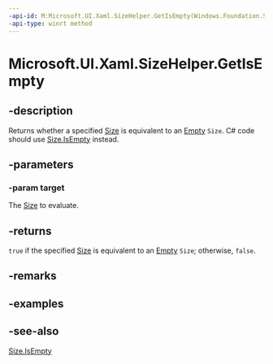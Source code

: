 ```yaml
---
-api-id: M:Microsoft.UI.Xaml.SizeHelper.GetIsEmpty(Windows.Foundation.Size)
-api-type: winrt method
---
```


<!-- Method syntax
public bool GetIsEmpty(Windows.Foundation.Size target)
-->

# Microsoft.UI.Xaml.SizeHelper.GetIsEmpty

## -description

 Returns whether a specified [Size](/uwp/api/windows.foundation.size) is equivalent to an [Empty](sizehelper_empty.md) `Size`. C# code should use [Size.IsEmpty](/dotnet/api/windows.foundation.size.isempty) instead.

## -parameters

### -param target

The [Size](/uwp/api/windows.foundation.size) to evaluate.

## -returns

 `true` if the specified [Size](/uwp/api/windows.foundation.size) is equivalent to an [Empty](sizehelper_empty.md) `Size`; otherwise, `false`.

## -remarks

## -examples

## -see-also

[Size.IsEmpty](/dotnet/api/windows.foundation.size.isempty)
